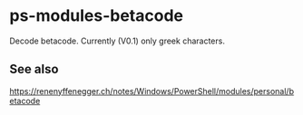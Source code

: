 # ps-modules-betacode

Decode betacode. Currently (V0.1) only greek characters.

## See also

https://renenyffenegger.ch/notes/Windows/PowerShell/modules/personal/betacode

